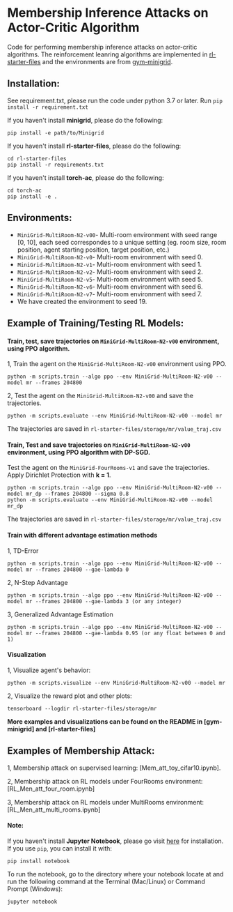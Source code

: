 # Membership Inference Attacks on Actor-Critic Algorithm

Code for performing membership inference attacks on actor-critic algorithms. The reinforcement leanring algorithms are implemented in [rl-starter-files](https://github.com/lcswillems/rl-starter-files) and the environments are from [gym-minigrid](https://github.com/maximecb/gym-minigrid).


## Installation:
See requirement.txt, please run the code under python 3.7 or later.
Run
`pip install -r requirement.txt`

If you haven't install **minigrid**, please do the following:
```
pip install -e path/to/Minigrid
```

If you haven't install **rl-starter-files**, please do the following:
```
cd rl-starter-files
pip install -r requirements.txt
```

If you haven't install **torch-ac**, please do the following:
```
cd torch-ac
pip install -e .
```

## Environments:
- `MiniGrid-MultiRoom-N2-v00`- Multi-room environment with seed range [0, 10], each seed correspondes to a unique setting (eg. room size, room position, agent starting position, target position, etc.)
- `MiniGrid-MultiRoom-N2-v0`- Multi-room environment with seed 0.
- `MiniGrid-MultiRoom-N2-v1`- Multi-room environment with seed 1.
- `MiniGrid-MultiRoom-N2-v2`- Multi-room environment with seed 2.
- `MiniGrid-MultiRoom-N2-v5`- Multi-room environment with seed 5.
- `MiniGrid-MultiRoom-N2-v6`- Multi-room environment with seed 6.
- `MiniGrid-MultiRoom-N2-v7`- Multi-room environment with seed 7.
- We have created the environment to seed 19.

## Example of Training/Testing RL Models:
#### Train, test, save trajectories on `MiniGrid-MultiRoom-N2-v00` environment, using PPO algorithm.
1, Train the agent on the `MiniGrid-MultiRoom-N2-v00` environment using PPO.
```
python -m scripts.train --algo ppo --env MiniGrid-MultiRoom-N2-v00 --model mr --frames 204800
```

2, Test the agent on the `MiniGrid-MultiRoom-N2-v00` and save the trajectories.
```
python -m scripts.evaluate --env MiniGrid-MultiRoom-N2-v00 --model mr
```
The trajectories are saved in `rl-starter-files/storage/mr/value_traj.csv`

#### Train, Test and save trajectories on `MiniGrid-MultiRoom-N2-v00` environment, using PPO algorithm with DP-SGD.
Test the agent on the `MiniGrid-FourRooms-v1` and save the trajectories. Apply Dirichlet Protection with **k = 1**.
```
python -m scripts.train --algo ppo --env MiniGrid-MultiRoom-N2-v00 --model mr_dp --frames 204800 --sigma 0.8
python -m scripts.evaluate --env MiniGrid-MultiRoom-N2-v00 --model mr_dp
```
The trajectories are saved in `rl-starter-files/storage/mr/value_traj.csv`

#### Train with different advantage estimation methods
1, TD-Error
```
python -m scripts.train --algo ppo --env MiniGrid-MultiRoom-N2-v00 --model mr --frames 204800 --gae-lambda 0
```

2, N-Step Advantage
```
python -m scripts.train --algo ppo --env MiniGrid-MultiRoom-N2-v00 --model mr --frames 204800 --gae-lambda 3 (or any integer)
```

3, Generalized Advantage Estimation
```
python -m scripts.train --algo ppo --env MiniGrid-MultiRoom-N2-v00 --model mr --frames 204800 --gae-lambda 0.95 (or any float between 0 and 1)
```

#### Visualization
1, Visualize agent's behavior:
```
python -m scripts.visualize --env MiniGrid-MultiRoom-N2-v00 --model mr
```

2, Visualize the reward plot and other plots:
```
tensorboard --logdir rl-starter-files/storage/mr
```

**More examples and visualizations can be found on the README in [gym-minigrid] and [rl-starter-files]**

## Examples of Membership Attack:
1, Membership attack on supervised learning: [Mem_att_toy_cifar10.ipynb].

2, Membership attack on RL models under FourRooms environment: [RL_Men_att_four_room.ipynb]

3, Membership attack on RL models under MultiRooms environment: [RL_Men_att_multi_rooms.ipynb]

#### Note:

If you haven't install **Jupyter Notebook**, please go visit [here](https://jupyter.org/install) for installation. If you use `pip`, you can install it with:
```
pip install notebook
```

To run the notebook, go to the directory where your notebook locate at and run the following command at the Terminal (Mac/Linux) or Command Prompt (Windows):
```
jupyter notebook
```

